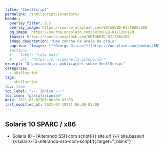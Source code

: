 ```yaml
---
title: "ShellScript"
permalink: /shellscript-inventory/
header:
  overlay_filter: 0.5
  overlay_image: https://source.unsplash.com/6RTn6HZD-RI/1920x300
  og_image: https://source.unsplash.com/6RTn6HZD-RI/120x120
  teaser: https://source.unsplash.com/6RTn6HZD-RI/200x100
  image_description: "Uma concha na areia da praia"
  caption: "Imagem: [**George Girnas**](https://unsplash.com/photos/6RTn6HZD-RI)"
  #actions:
  #  - label: "Leia mais"
  #    url: "https://cr-signorelli.github.io/"
excerpt: "Organizando as publicações sobre ShellScript"
categories:
  - shellscript
tags:
  - shellscript
toc: true
toc_label: "--- Índice ---"
toc_icon: "pastafarianism"
date: 2021-05-02T01:00:00-03:00
last_modified_at: 2021-07-18T21:00:00-03:00
---
```


## Solaris 10 SPARC / x86

- Solaris 10 - [Alterando SSH com script]({{ site.url }}{{ site.baseurl }}/solaris-10-alterando-ssh-com-script/){:target="_blank"}  

